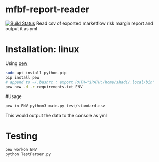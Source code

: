 # mfbf-report-reader
[![Build Status](https://travis-ci.org/shadiakiki1986/mfbf-report-reader.svg?branch=master)](https://travis-ci.org/shadiakiki1986/mfbf-report-reader)
Read csv of exported marketflow risk margin report and output it as yml

# Installation: linux
Using [pew](https://github.com/berdario/pew)
```bash
sudo apt install python-pip
pip install pew
# append to ~/.bashrc : export PATH="$PATH:/home/shadi/.local/bin"
pew new -d -r requirements.txt ENV
```

#Usage
```bash
pew in ENV python3 main.py test/standard.csv
```
This would output the data to the console as yml

# Testing
```bash
pew workon ENV
python TestParser.py
```
